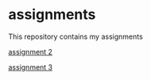 # assignments
This repository contains my assignments 

[assignment 2](https://github.com/laurabronneberg/assignments/blob/master/assignment2.ipynb)

[assignment 3](https://github.com/laurabronneberg/assignments/blob/master/assignment3%20filled%20in.ipynb)
